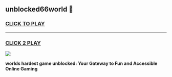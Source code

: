 
## unblocked66world 👋
<h3>
<a href="https://premium.freeplayer.one?title=unblocked66world&ref=14F">CLICK TO PLAY</a></h3>
<hr>

<h3>
<a href="https://premium.freeplayer.one?title=unblocked66world&ref=14F">CLICK 2 PLAY</a>
  
</h3>

<a href="https://premium.freeplayer.one?title=unblocked66world&ref=12F/"><img src="https://clearcache.store/games.png"></a>


**worlds hardest game unblocked: Your Gateway to Fun and Accessible Online Gaming**
